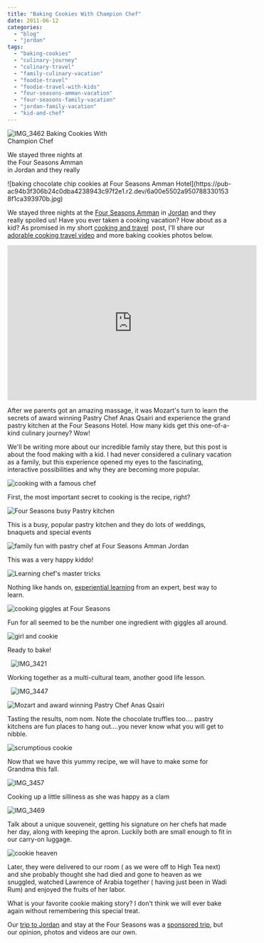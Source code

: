 ```yaml
---
title: "Baking Cookies With Champion Chef"
date: 2011-06-12
categories: 
  - "blog"
  - "jordan"
tags: 
  - "baking-cookies"
  - "culinary-journey"
  - "culinary-travel"
  - "family-culinary-vacation"
  - "foodie-travel"
  - "foodie-travel-with-kids"
  - "four-seasons-amman-vacation"
  - "four-seasons-family-vacation"
  - "jordan-family-vacation"
  - "kid-and-chef"
---
```


![IMG_3462](https://pub-ac94b3f306b24c0dba4238943c97f2e1.r2.dev/6a00e5502a95078833014e890fe900970d.jpg) Baking Cookies With  
Champion Chef

We stayed three nights at  
the Four Seasons Amman  
in Jordan and they really

<!--more--> ![baking chocolate chip cookies at Four Seasons Amman Hotel](https://pub-ac94b3f306b24c0dba4238943c97f2e1.r2.dev/6a00e5502a9507883301538f1ca393970b.jpg)

We stayed three nights at the [Four Seasons Amman](http://www.fourseasons.com/amman/ "Four Seasons Amman") in [Jordan](http://soultravelers3new.local/2011/05/jordan-tourismsmartest-.html "jordan travel") and they really spoiled us! Have you ever taken a cooking vacation? How about as a kid? As promised in my short [cooking and travel](http://soultravelers3new.local/2011/06/cooking-at-four-seasons-amman.html#more "cooking and travel")  post, I'll share our [adorable cooking travel video](http://www.youtube.com/watch?v=CsCbJSnAhRs "adorable cooking travel video") and more baking cookies photos below.  
  

<iframe frameborder="0" height="349" src="http://www.youtube.com/embed/CsCbJSnAhRs?rel=0" width="560"></iframe>

  
  
After we parents got an amazing massage, it was Mozart's turn to learn the secrets of award winning Pastry Chef Anas Qsairi and experience the grand pastry kitchen at the Four Seasons Hotel. How many kids get this one-of-a-kind culinary journey? Wow!  
  
We'll be writing more about our incredible family stay there, but this post is about the food making with a kid. I had never considered a culinary vacation as a family, but this experience opened my eyes to the fascinating, interactive possibilities and why they are becoming more popular.  
  
![cooking with  a famous chef](https://pub-ac94b3f306b24c0dba4238943c97f2e1.r2.dev/6a00e5502a95078833015432f018c1970c.jpg)  
  
  
First, the most important secret to cooking is the recipe, right?  
  
![Four Seasons busy Pastry kitchen](https://pub-ac94b3f306b24c0dba4238943c97f2e1.r2.dev/6a00e5502a95078833014e891008ab970d.jpg)  
  
  
This is a busy, popular pastry kitchen and they do lots of weddings, bnaquets and special events  
  
![family fun with pastry chef at Four Seasons Amman Jordan](https://pub-ac94b3f306b24c0dba4238943c97f2e1.r2.dev/6a00e5502a95078833015432f02827970c.jpg)  
  
  
This was a very happy kiddo!  
  
![Learning chef's master tricks](https://pub-ac94b3f306b24c0dba4238943c97f2e1.r2.dev/6a00e5502a95078833014e891019da970d.jpg)  
  
  
Nothing like hands on, [experiential learning](http://soultravelers3new.local/2010/04/family-travel-homeschool-education-global-students-lifestyle-design-location-independent-4hww-around.html "experiential learning during travel") from an expert, best way to learn.  
  
![cooking giggles at Four Seasons](https://pub-ac94b3f306b24c0dba4238943c97f2e1.r2.dev/6a00e5502a9507883301538f1cd6c7970b.jpg)  
  

Fun for all seemed to be the number one ingredient with giggles all around.  
  
![girl and cookie](https://pub-ac94b3f306b24c0dba4238943c97f2e1.r2.dev/6a00e5502a95078833014e89101c5a970d.jpg)  
  
  
Ready to bake!

  ![IMG_3421](https://pub-ac94b3f306b24c0dba4238943c97f2e1.r2.dev/6a00e5502a95078833014e89101ecc970d.jpg)

Working together as a multi-cultural team, another good life lesson.

  ![IMG_3447](https://pub-ac94b3f306b24c0dba4238943c97f2e1.r2.dev/6a00e5502a95078833015432f03345970c.jpg)

![Mozart and award winning Pastry Chef Anas Qsairi ](https://pub-ac94b3f306b24c0dba4238943c97f2e1.r2.dev/6a00e5502a95078833014e8910263b970d.jpg)  
  
  
Tasting the results, nom nom. Note the chocolate truffles too.... pastry kitchens are fun places to hang out....you never know what you will get to nibble.  
  
![scrumptious cookie](https://pub-ac94b3f306b24c0dba4238943c97f2e1.r2.dev/6a00e5502a9507883301538f1ce2ca970b.jpg)  
  
  
Now that we have this yummy recipe, we will have to make some for Grandma this fall.  
  
![IMG_3457](https://pub-ac94b3f306b24c0dba4238943c97f2e1.r2.dev/6a00e5502a95078833014e89102aac970d.jpg)

Cooking up a little silliness as she was happy as a clam  
  
![IMG_3469](https://pub-ac94b3f306b24c0dba4238943c97f2e1.r2.dev/6a00e5502a95078833015432f03caa970c.jpg)

Talk about a unique souveneir, getting his signature on her chefs hat made her day, along with keeping the apron. Luckily both are small enough to fit in our carry-on luggage.  
  
![cookie heaven](https://pub-ac94b3f306b24c0dba4238943c97f2e1.r2.dev/6a00e5502a95078833015432f04005970c.jpg)  
  
  
Later, they were delivered to our room ( as we were off to High Tea next) and she probably thought she had died and gone to heaven as we snuggled, watched Lawrence of Arabia together ( having just been in Wadi Rum) and enjoyed the fruits of her labor.  
  
What is your favorite cookie making story? I don't think we will ever bake again without remembering this special treat.  
  
Our [trip to Jordan](http://soultravelers3new.local/2011/05/jordan-tourismsmartest-.html "trip to jordan") and stay at the Four Seasons was a [sponsored trip](http://www.visitjordan.com/ "jordan tourism"), but our opinion, photos and videos are our own.
